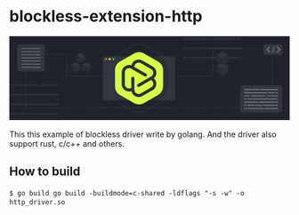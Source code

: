 # blockless-extension-http

![](blockless.png)

This this example of blockless driver write by golang. And the driver also support rust, c/c++ and others.
## How to build
```
$ go build go build -buildmode=c-shared -ldflags "-s -w" -o http_driver.so  
```
